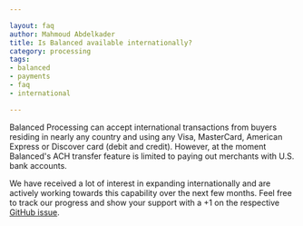 ```yaml
---

layout: faq
author: Mahmoud Abdelkader
title: Is Balanced available internationally?
category: processing
tags:
- balanced
- payments
- faq
- international

---
```


Balanced Processing can accept international transactions from buyers residing in nearly any country and using any Visa, MasterCard, American Express or Discover card (debit and credit). However, at the moment Balanced's ACH transfer feature is limited to paying out merchants with U.S. bank accounts.

We have received a lot of interest in expanding internationally and are actively working towards this capability over the next few months. Feel free to track our progress and show your support with a +1 on the respective [GitHub issue](https://github.com/balanced/balanced-api/issues/23).


